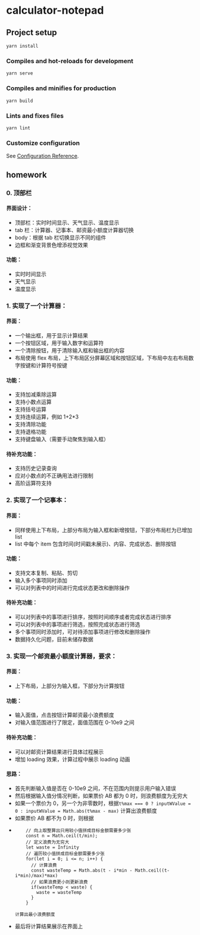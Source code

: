 # calculator-notepad

## Project setup
```
yarn install
```

### Compiles and hot-reloads for development
```
yarn serve
```

### Compiles and minifies for production
```
yarn build
```

### Lints and fixes files
```
yarn lint
```

### Customize configuration
See [Configuration Reference](https://cli.vuejs.org/config/).

## homework

### 0. 顶部栏

#### 界面设计：

- 顶部栏：实时时间显示、天气显示、温度显示
- tab 栏：计算器、记事本、邮资最小额度计算器切换
- body：根据 tab 栏切换显示不同的组件
- 边框和渐变背景色增添视觉效果
#### 功能：
- 实时时间显示
- 天气显示
- 温度显示


### 1. 实现了一个计算器：

#### 界面：

- 一个输出框，用于显示计算结果
- 一个按钮区域，用于输入数字和运算符
- 一个清除按钮，用于清除输入框和输出框的内容
- 布局使用 flex 布局，上下布局区分屏幕区域和按钮区域，下布局中左右布局数字按键和计算符号按键

#### 功能：

- 支持加减乘除运算
- 支持小数点运算
- 支持括号运算
- 支持连续运算，例如 1+2\*3
- 支持清除功能
- 支持退格功能
- 支持键盘输入（需要手动聚焦到输入框）

#### 待补充功能：

- 支持历史记录查询
- 应对小数点的不正确用法进行限制
- 高阶运算符支持

### 2. 实现了一个记事本：

#### 界面：

- 同样使用上下布局，上部分布局为输入框和新增按钮，下部分布局栏为已增加 list
- list 中每个 item 包含时间(时间戳未展示)、内容、完成状态、删除按钮

#### 功能：

- 支持文本复制、粘贴、剪切
- 输入多个事项同时添加
- 可以对列表中的时间进行完成状态更改和删除操作

#### 待补充功能：

- 可以对列表中的事项进行排序，按照时间顺序或者完成状态进行排序
- 可以对列表中的事项进行筛选，按照完成状态进行筛选
- 多个事项同时添加时，可对待添加事项进行修改和删除操作
- 数据持久化问题，目前未储存数据

### 3. 实现一个邮资最小额度计算器，要求：

#### 界面：

- 上下布局，上部分为输入框，下部分为计算按钮

#### 功能：

- 输入面值，点击按钮计算邮资最小浪费额度
- 对输入值范围进行了限定，面值范围在 0-10e9 之间

#### 待补充功能：

- 可以对邮资计算结果进行具体过程展示
- 增加 loading 效果，计算过程中展示 loading 动画

#### 思路：

- 首先判断输入值是否在 0-10e9 之间，不在范围内则提示用户输入错误
- 然后根据输入值分情况判断，如果票价 AB 都为 0 时，则浪费额度为无穷大
- 如果一个票价为 0，另一个为非零数时，根据`t%max === 0 ? inputWValue = 0 : inputWValue = Math.abs(t%max - max)`
  计算出浪费额度
- 如果票价 AB 都不为 0 时，则根据
- ```
      // 向上取整算出只用较小值拼成目标金额需要多少张
      const n = Math.ceil(t/min);
      // 定义浪费为无穷大
      let waste = Infinity
      // 遍历较小值拼成目标金额需要多少张
      for(let i = 0; i <= n; i++) {
        // 计算浪费
        const wasteTemp = Math.abs(t - i*min - Math.ceil((t-i*min)/max)*max)
        // 如果浪费更小则更新浪费
        if(wasteTemp < waste) {
          waste = wasteTemp
        }
      }
  ```
      计算出最小浪费额度
- 最后将计算结果展示在界面上

